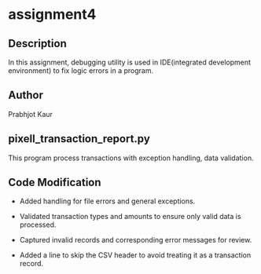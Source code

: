 # assignment4

## Description
In this assignment, debugging utility is used in IDE(integrated development environment) to fix logic errors in a program.

## Author
Prabhjot Kaur

## pixell_transaction_report.py
This program process transactions with exception handling, data validation. 

## Code Modification
- Added handling for file errors and general exceptions.

- Validated transaction types and amounts to ensure only valid data is processed.  

- Captured invalid records and corresponding error messages for review.

- Added a line to skip the CSV header to avoid treating it as a transaction record. 
